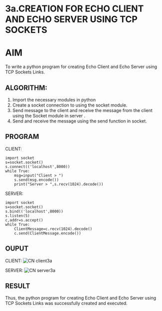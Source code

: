 # 3a.CREATION FOR ECHO CLIENT AND ECHO SERVER USING TCP SOCKETS
# AIM
To write a python program for creating Echo Client and Echo Server using TCP
Sockets Links.
## ALGORITHM:
1. Import the necessary modules in python
2. Create a socket connection to using the socket module.
3. Send message to the client and receive the message from the client using the Socket module in
 server .
4. Send and receive the message using the send function in socket.
## PROGRAM
CLIENT:
```
import socket
s=socket.socket()
s.connect(('localhost',8000))
while True:
    msg=input("Client > ")
    s.send(msg.encode())
    print("Server > ",s.recv(1024).decode())
```
SERVER:
```
import socket
s=socket.socket()
s.bind(('localhost',8000))
s.listen(5)
c,addr=s.accept()
while True:
    ClientMessage=c.recv(1024).decode()
    c.send(ClientMessage.encode())
```

## OUPUT
CLIENT:
![CN client3a](https://github.com/user-attachments/assets/3d5b725c-297f-449b-8096-4ad1ed0e6676)

SERVER:
![CN server3a](https://github.com/user-attachments/assets/72ccde14-4671-4283-b20d-e950218065d3)

## RESULT
Thus, the python program for creating Echo Client and Echo Server using TCP Sockets Links 
was successfully created and executed.
